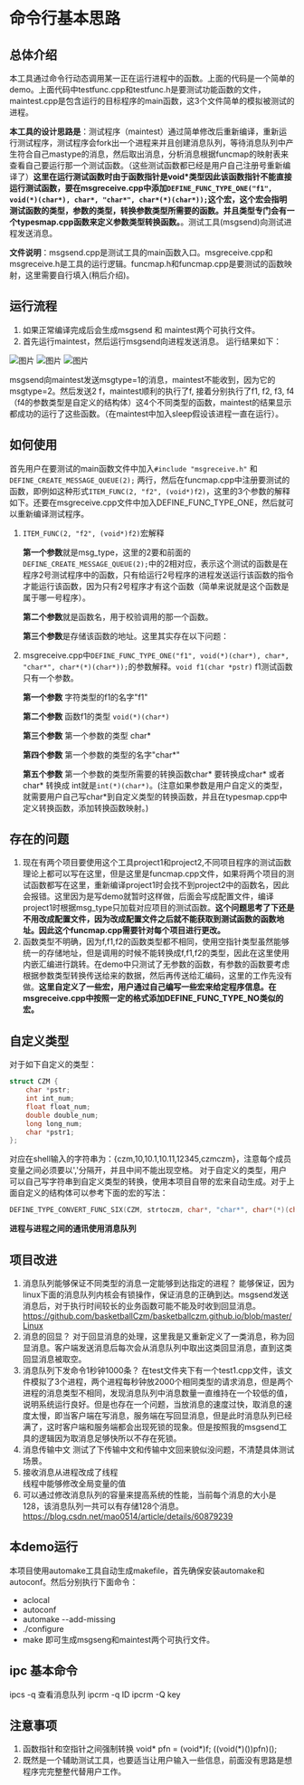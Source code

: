# 命令行基本思路
## 总体介绍
本工具通过命令行动态调用某一正在运行进程中的函数。上面的代码是一个简单的demo。上面代码中testfunc.cpp和testfunc.h是要测试功能函数的文件，maintest.cpp是包含运行的目标程序的main函数，这3个文件简单的模拟被测试的进程。

**本工具的设计思路是**：测试程序（maintest）通过简单修改后重新编译，重新运行测试程序，测试程序会fork出一个进程来并且创建消息队列，等待消息队列中产生符合自己mastype的消息，然后取出消息，分析消息根据funcmap的映射表来查看自己要运行那一个测试函数。（这些测试函数都已经是用户自己注册号重新编译了）**这里在运行测试函数时由于函数指针是void\*类型因此该函数指针不能直接运行测试函数，要在msgreceive.cpp中添加``DEFINE_FUNC_TYPE_ONE("f1", void(*)(char*), char*, "char*", char*(*)(char*));``这个宏，这个宏会指明测试函数的类型，参数的类型，转换参数类型所需要的函数。并且类型专门会有一个typesmap.cpp函数来定义参数类型转换函数。**。测试工具(msgsend)向测试进程发送消息。

**文件说明**：msgsend.cpp是测试工具的main函数入口。msgreceive.cpp和msgreceive.h是工具的运行逻辑。funcmap.h和funcmap.cpp是要测试的函数映射，这里需要自行填入(稍后介绍)。

## 运行流程
1. 如果正常编译完成后会生成msgsend 和 maintest两个可执行文件。
2. 首先运行maintest，然后运行msgsend向进程发送消息。
运行结果如下：

![图片](<images/1.png>)
![图片](<images/2.png>)
![图片](<images/3.png>)

msgsend向maintest发送msgtype=1的消息，maintest不能收到，因为它的msgtype=2。然后发送2 f，maintest顺利的执行了f, 接着分别执行了f1, f2, f3, f4（f4的参数类型是自定义的结构体）这4个不同类型的函数，maintest的结果显示都成功的运行了这些函数。（在maintest中加入sleep假设该进程一直在运行）。


## 如何使用
首先用户在要测试的main函数文件中加入```#include "msgreceive.h"``` 和 ```DEFINE_CREATE_MESSAGE_QUEUE(2);``` 两行，然后在funcmap.cpp中注册要测试的函数，即例如这种形式```ITEM_FUNC(2, "f2", (void*)f2)```，这里的3个参数的解释如下。还要在msgreceive.cpp文件中加入DEFINE_FUNC_TYPE_ONE，然后就可以重新编译测试程序。

1. ```ITEM_FUNC(2, "f2", (void*)f2)```宏解释

    **第一个参数**就是msg_type，这里的2要和前面的```DEFINE_CREATE_MESSAGE_QUEUE(2);```中的2相对应，表示这个测试的函数是在程序2号测试程序中的函数，只有给运行2号程序的进程发送运行该函数的指令才能运行该函数，因为只有2号程序才有这个函数（简单来说就是这个函数是属于哪一号程序）。

    **第二个参数**就是函数名，用于校验调用的那一个函数。

    **第三个参数**是存储该函数的地址。这里其实存在以下问题：

2. msgreceive.cpp中```DEFINE_FUNC_TYPE_ONE("f1", void(*)(char*), char*, "char*", char*(*)(char*));```的参数解释。```void f1(char *pstr)``` f1测试函数只有一个参数。

    **第一个参数** 字符类型的f1的名字"f1"

    **第二个参数** 函数f1的类型 ```void(*)(char*)```

    **第三个参数** 第一个参数的类型 char*

    **第四个参数** 第一个参数的类型的名字"char\*"
    
    **第五个参数** 第一个参数的类型所需要的转换函数char* 要转换成char* 或者char* 转换成 int就是```int(*)(char*)```。(注意如果参数是用户自定义的类型，就需要用户自己写char\*到自定义类型的转换函数，并且在typesmap.cpp中定义转换函数，添加转换函数映射。)


## 存在的问题
1. 现在有两个项目要使用这个工具project1和project2,不同项目程序的测试函数理论上都可以写在这里，但是这里是funcmap.cpp文件，如果将两个项目的测试函数都写在这里，重新编译project1时会找不到project2中的函数名，因此会报错。这里因为是写demo就暂时这样做，后面会写成配置文件，编译project1时根据msg_type只加载对应项目的测试函数。**这个问题思考了下还是不用改成配置文件，因为改成配置文件之后就不能获取到测试函数的函数地址。因此这个funcmap.cpp需要针对每个项目进行更改。**
2. 函数类型不明确，因为f,f1,f2的函数类型都不相同，使用空指针类型虽然能够统一的存储地址，但是调用的时候不能转换成f,f1,f2的类型，因此在这里使用内嵌汇编进行跳转。在demo中只测试了无参数的函数，有参数的函数要考虑根据参数类型转换传送给来的数据，然后再传送给汇编码，这里的工作先没有做。**这里自定义了一些宏，用户通过自己编写一些宏来给定程序信息。在msgreceive.cpp中按照一定的格式添加DEFINE_FUNC_TYPE_NO类似的宏。**

## 自定义类型 
对于如下自定义的类型： 
```c
struct CZM {
    char *pstr;
    int int_num;
    float float_num;
    double double_num;
    long long_num;
    char *pstr1;
};
``` 
对应在shell输入的字符串为：{czm,10,10.1,10.11,12345,czmczm}，注意每个成员变量之间必须要以','分隔开，并且中间不能出现空格。 
对于自定义的类型，用户可以自己写字符串到自定义类型的转换，使用本项目自带的宏来自动生成。对于上面自定义的结构体可以参考下面的宏的写法： 
```c
DEFINE_TYPE_CONVERT_FUNC_SIX(CZM, strtoczm, char*, "char*", char*(*)(char*), pstr, int, "int", int(*)(char*), int_num, float, "float", float(*)(char*), float_num, double, "double", double(*)(char*), double_num, long, "long", long(*)(char*), long_num, char*, "char*", char*(*)(char*), pstr1)
```

**进程与进程之间的通讯使用消息队列**

## 项目改进 
1. 消息队列能够保证不同类型的消息一定能够到达指定的进程？ 
能够保证，因为linux下面的消息队列内核会有锁操作，保证消息的正确到达。msgsend发送消息后，对于执行时间较长的业务函数可能不能及时收到回显消息。  
https://github.com/basketballCzm/basketballczm.github.io/blob/master/Linux
2. 消息的回显？ 
对于回显消息的处理，这里我是又重新定义了一类消息，称为回显消息。客户端发送消息后每次会从消息队列中取出这类回显消息，直到这类回显消息被取空。 
3. 消息队列下发命令1秒钟1000条？ 
在test文件夹下有一个test1.cpp文件，该文件模拟了3个进程，两个进程每秒钟放2000个相同类型的请求消息，但是两个进程的消息类型不相同，发现消息队列中消息数量一直维持在一个较低的值，说明系统运行良好。但是也存在一个问题，当放消息的速度过快，取消息的速度太慢，即当客户端在写消息，服务端在写回显消息，但是此时消息队列已经满了，这时客户端和服务端都会出现死锁的现象。但是按照我的msgsend工具的逻辑因为取消息足够快所以不存在死锁。 
4. 消息传输中文 
测试了下传输中文和传输中文回来貌似没问题，不清楚具体测试场景。 
5. 接收消息从进程改成了线程  
线程中能够修改全局变量的值 
6. 可以通过修改消息队列的容量来提高系统的性能，当前每个消息的大小是128，该消息队列一共可以有存储128个消息。
https://blog.csdn.net/mao0514/article/details/60879239


## 本demo运行
本项目使用automake工具自动生成makefile，首先确保安装automake和autoconf。然后分别执行下面命令：

* aclocal
* autoconf
* automake --add-missing
* ./configure
* make 
即可生成msgseng和maintest两个可执行文件。

## ipc 基本命令 
ipcs -q  查看消息队列 
ipcrm -q ID 
ipcrm -Q key 

## 注意事项
1. 函数指针和空指针之间强制转换
void* pfn = (void*)f;
((void(*)())pfn)();
2. 既然是一个辅助测试工具，也要适当让用户输入一些信息，前面没有思路是想程序完完整整代替用户工作。

